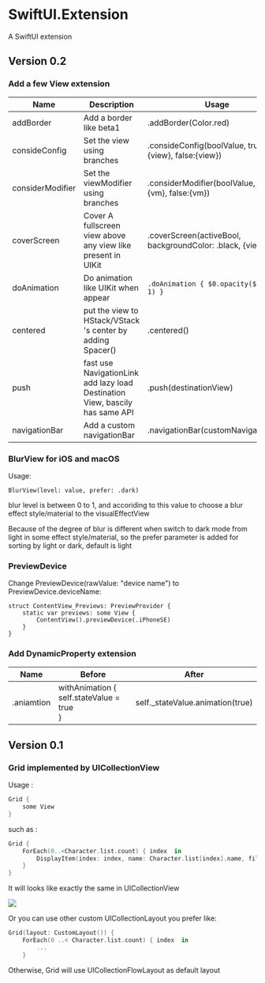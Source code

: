 # SwiftUI.Extension
A SwiftUI extension

## Version 0.2

### Add a few View extension

| Name             | Description                                                  | Usage                                                 |
| ---------------- | ------------------------------------------------------------ | ----------------------------------------------------- |
| addBorder        | Add a border like beta1                                      | .addBorder(Color.red)                                 |
| consideConfig    | Set the view using branches                                  | .consideConfig(boolValue, true: {view}, false:{view}) |
| considerModifier | Set the viewModifier using branches                          | .considerModifier(boolValue, true: {vm}, false:{vm})  |
| coverScreen      | Cover A fullscreen view above any view like present in UIKit | .coverScreen(activeBool, backgroundColor: .black, {view})   |
| doAnimation      | Do animation like UIKit when appear                          | `.doAnimation { $0.opacity($1 ? 0 : 1) }`             |
| centered         | put the view to HStack/VStack 's center by adding Spacer()   | .centered()                                           |
| push             | fast use NavigationLink add lazy load Destination View, bascily has same API | .push(destinationView)                                |
| navigationBar    | Add a custom navigationBar                                   | .navigationBar(customNavigationBar)                   |

### BlurView for iOS and macOS

Usage: 

```
BlurView(level: value, prefer: .dark)
```

blur level is between 0 to 1, and accoriding to this value to choose a blur effect style/material to the visualEffectView

Because of the degree of blur is different when switch to dark mode from light in some effect style/material, so the prefer parameter is added for sorting by light or dark, default is light

### PreviewDevice

Change PreviewDevice(rawValue: "device name")  to PreviewDevice.deviceName:

```
struct ContentView_Previews: PreviewProvider {
	static var previews: some View {
		ContentView().previewDevice(.iPhoneSE)
	}
}
```

### Add DynamicProperty extension

| Name       | Before                                          | After                            |
| ---------- | ---------------------------------------------------- | -------------------------------- |
| .aniamtion | withAnimation {<br/>    self.stateValue = true<br/>} | self._stateValue.animation(true) |

## Version 0.1

### Grid implemented by UICollectionView

Usage :

```swift
Grid {
	some View
}
```

such as :

```swift
Grid {
	ForEach(0..<Character.list.count) { index  in
		DisplayItem(index: index, name: Character.list[index].name, filllWidth: false).environmentObject(self.createWebImage(from: Character.list[index].profile))
	}
}
```

It will looks like exactly the same in UICollectionView

![](http://wx3.sinaimg.cn/mw690/70a5dc58gy1g5kj8xew87g208c0euqv8.gif)

Or you can use other custom UICollectionLayout you prefer like:

```swift
Grid(layout: CustomLayout()) {
	ForEach(0 ..< Character.list.count) { index  in
		...
	}
```

Otherwise, Grid will use UICollectionFlowLayout as default layout
